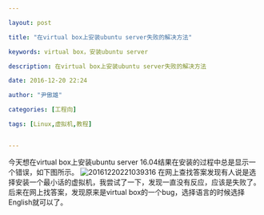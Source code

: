 ```yaml
---

layout: post

title: "在virtual box上安装ubuntu server失败的解决方法"

keywords: virtual box，安装ubuntu server

description: 在virtual box上安装ubuntu server失败的解决方法

date: 2016-12-20 22:24

author: "尹傲雄"

categories: [工程向]

tags: [Linux,虚拟机,教程]


---
```

今天想在virtual box上安装ubuntu server 16.04结果在安装的过程中总是显示一个错误，如下图所示。
![20161220221039316](https://cdn.yinaoxiong.cn/image/posts/2016-12-20/20161220221039316.png)
在网上查找答案发现有人说是选择安装一个最小话的虚拟机，我尝试了一下，发现一直没有反应，应该是失败了。后来在网上找答案，发现原来是virtual box的一个bug，选择语言的时候选择English就可以了。
